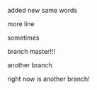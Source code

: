 added new same words

more line

sometimes 

branch master!!!

another branch

right now is another branch!
